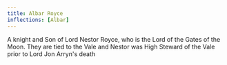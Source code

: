 ```yaml
---
title: Albar Royce
inflections: [Albar]
---
```


 A knight and Son of Lord Nestor Royce, who is the Lord of the Gates of the Moon. They are tied to the Vale and Nestor was High Steward of the Vale prior to Lord Jon Arryn's death


